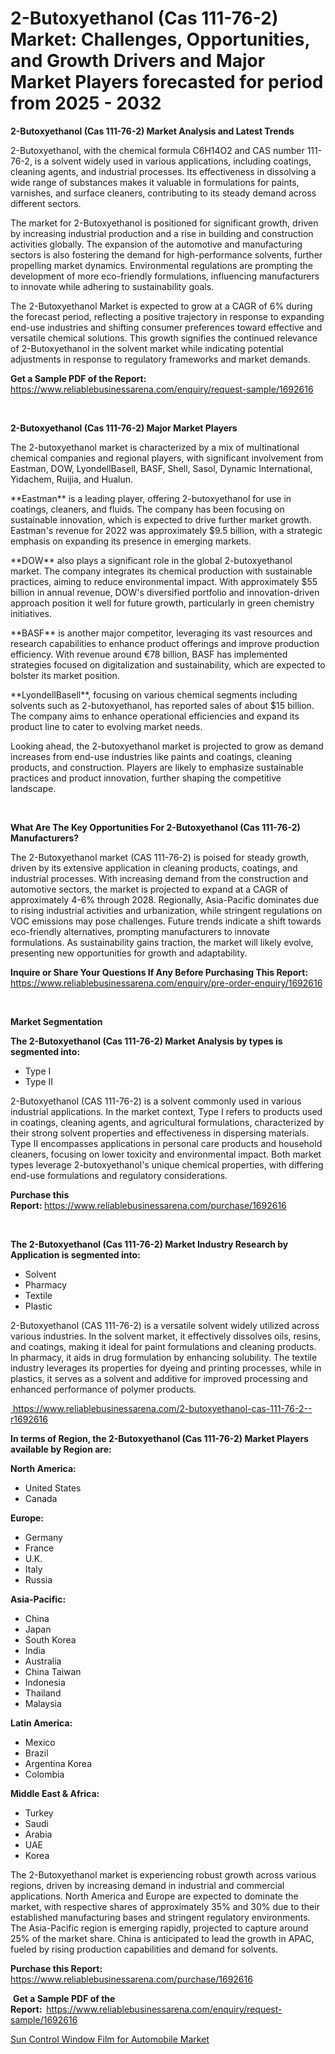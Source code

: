 <p><h1>2-Butoxyethanol (Cas 111-76-2) Market: Challenges, Opportunities, and Growth Drivers and Major Market Players forecasted for period from 2025 - 2032</h1></p><p><strong>2-Butoxyethanol (Cas 111-76-2) Market Analysis and Latest Trends</strong></p>
<p><p>2-Butoxyethanol, with the chemical formula C6H14O2 and CAS number 111-76-2, is a solvent widely used in various applications, including coatings, cleaning agents, and industrial processes. Its effectiveness in dissolving a wide range of substances makes it valuable in formulations for paints, varnishes, and surface cleaners, contributing to its steady demand across different sectors.</p><p>The market for 2-Butoxyethanol is positioned for significant growth, driven by increasing industrial production and a rise in building and construction activities globally. The expansion of the automotive and manufacturing sectors is also fostering the demand for high-performance solvents, further propelling market dynamics. Environmental regulations are prompting the development of more eco-friendly formulations, influencing manufacturers to innovate while adhering to sustainability goals.</p><p>The 2-Butoxyethanol Market is expected to grow at a CAGR of 6% during the forecast period, reflecting a positive trajectory in response to expanding end-use industries and shifting consumer preferences toward effective and versatile chemical solutions. This growth signifies the continued relevance of 2-Butoxyethanol in the solvent market while indicating potential adjustments in response to regulatory frameworks and market demands.</p></p>
<p><strong>Get a Sample PDF of the Report:&nbsp;</strong> <a href="https://www.reliablebusinessarena.com/enquiry/request-sample/1692616?utm_campaign=3017&utm_medium=2&utm_source=Github&utm_content=ia&utm_term=27032025&utm_id=2-butoxyethanol-cas-111-76-2">https://www.reliablebusinessarena.com/enquiry/request-sample/1692616</a></p>
<p>&nbsp;</p>
<p><strong>2-Butoxyethanol (Cas 111-76-2) Major Market Players</strong></p>
<p><p>The 2-butoxyethanol market is characterized by a mix of multinational chemical companies and regional players, with significant involvement from Eastman, DOW, LyondellBasell, BASF, Shell, Sasol, Dynamic International, Yidachem, Ruijia, and Hualun. </p><p>**Eastman** is a leading player, offering 2-butoxyethanol for use in coatings, cleaners, and fluids. The company has been focusing on sustainable innovation, which is expected to drive further market growth. Eastman's revenue for 2022 was approximately $9.5 billion, with a strategic emphasis on expanding its presence in emerging markets.</p><p>**DOW** also plays a significant role in the global 2-butoxyethanol market. The company integrates its chemical production with sustainable practices, aiming to reduce environmental impact. With approximately $55 billion in annual revenue, DOW's diversified portfolio and innovation-driven approach position it well for future growth, particularly in green chemistry initiatives.</p><p>**BASF** is another major competitor, leveraging its vast resources and research capabilities to enhance product offerings and improve production efficiency. With revenue around €78 billion, BASF has implemented strategies focused on digitalization and sustainability, which are expected to bolster its market position.</p><p>**LyondellBasell**, focusing on various chemical segments including solvents such as 2-butoxyethanol, has reported sales of about $15 billion. The company aims to enhance operational efficiencies and expand its product line to cater to evolving market needs.</p><p>Looking ahead, the 2-butoxyethanol market is projected to grow as demand increases from end-use industries like paints and coatings, cleaning products, and construction. Players are likely to emphasize sustainable practices and product innovation, further shaping the competitive landscape.</p></p>
<p>&nbsp;</p>
<p><strong>What Are The Key Opportunities For 2-Butoxyethanol (Cas 111-76-2) Manufacturers?</strong></p>
<p><p>The 2-Butoxyethanol market (CAS 111-76-2) is poised for steady growth, driven by its extensive application in cleaning products, coatings, and industrial processes. With increasing demand from the construction and automotive sectors, the market is projected to expand at a CAGR of approximately 4-6% through 2028. Regionally, Asia-Pacific dominates due to rising industrial activities and urbanization, while stringent regulations on VOC emissions may pose challenges. Future trends indicate a shift towards eco-friendly alternatives, prompting manufacturers to innovate formulations. As sustainability gains traction, the market will likely evolve, presenting new opportunities for growth and adaptability.</p></p>
<p><strong>Inquire or Share Your Questions If Any Before Purchasing This Report:</strong> <a href="https://www.reliablebusinessarena.com/enquiry/pre-order-enquiry/1692616?utm_campaign=3017&utm_medium=2&utm_source=Github&utm_content=ia&utm_term=27032025&utm_id=2-butoxyethanol-cas-111-76-2">https://www.reliablebusinessarena.com/enquiry/pre-order-enquiry/1692616</a></p>
<p>&nbsp;</p>
<p><strong>Market Segmentation</strong></p>
<p><strong>The 2-Butoxyethanol (Cas 111-76-2) Market Analysis by types is segmented into:</strong></p>
<p><ul><li>Type I</li><li>Type II</li></ul></p>
<p><p>2-Butoxyethanol (CAS 111-76-2) is a solvent commonly used in various industrial applications. In the market context, Type I refers to products used in coatings, cleaning agents, and agricultural formulations, characterized by their strong solvent properties and effectiveness in dispersing materials. Type II encompasses applications in personal care products and household cleaners, focusing on lower toxicity and environmental impact. Both market types leverage 2-butoxyethanol's unique chemical properties, with differing end-use formulations and regulatory considerations.</p></p>
<p><strong>Purchase this Report:&nbsp;</strong><a href="https://www.reliablebusinessarena.com/purchase/1692616?utm_campaign=3017&utm_medium=2&utm_source=Github&utm_content=ia&utm_term=27032025&utm_id=2-butoxyethanol-cas-111-76-2">https://www.reliablebusinessarena.com/purchase/1692616</a></p>
<p>&nbsp;</p>
<p><strong>The 2-Butoxyethanol (Cas 111-76-2) Market Industry Research by Application is segmented into:</strong></p>
<p><ul><li>Solvent</li><li>Pharmacy</li><li>Textile</li><li>Plastic</li></ul></p>
<p><p>2-Butoxyethanol (CAS 111-76-2) is a versatile solvent widely utilized across various industries. In the solvent market, it effectively dissolves oils, resins, and coatings, making it ideal for paint formulations and cleaning products. In pharmacy, it aids in drug formulation by enhancing solubility. The textile industry leverages its properties for dyeing and printing processes, while in plastics, it serves as a solvent and additive for improved processing and enhanced performance of polymer products.</p></p>
<p><a href="https://www.reliablebusinessarena.com/2-butoxyethanol-cas-111-76-2--r1692616?utm_campaign=3017&utm_medium=2&utm_source=Github&utm_content=ia&utm_term=27032025&utm_id=2-butoxyethanol-cas-111-76-2">&nbsp;https://www.reliablebusinessarena.com/2-butoxyethanol-cas-111-76-2--r1692616</a></p>
<p><strong>In terms of Region, the 2-Butoxyethanol (Cas 111-76-2) Market Players available by Region are:</strong></p>
<p>
    <p> <strong> North America: </strong>
        <ul>
            <li>United States</li>
            <li>Canada</li>
        </ul>
        </p> 
    <p> <strong> Europe: </strong>
        <ul>
            <li>Germany</li>
            <li>France</li>
            <li>U.K.</li>
            <li>Italy</li>
            <li>Russia</li>
        </ul>
        </p> 
    <p> <strong> Asia-Pacific: </strong>
        <ul>
            <li>China</li>
            <li>Japan</li>
            <li>South Korea</li>
            <li>India</li>
            <li>Australia</li>
            <li>China Taiwan</li>
            <li>Indonesia</li>
            <li>Thailand</li>
            <li>Malaysia</li>
        </ul>
        </p> 
    <p> <strong> Latin America: </strong>
        <ul>
            <li>Mexico</li>
            <li>Brazil</li>
            <li>Argentina Korea</li>
            <li>Colombia</li>
        </ul>
        </p> 
    <p> <strong> Middle East & Africa: </strong>
        <ul>
            <li>Turkey</li>
            <li>Saudi</li>
            <li>Arabia</li>
            <li>UAE</li>
            <li>Korea</li>
        </ul>
    </p>
    </p>
<p><p>The 2-Butoxyethanol market is experiencing robust growth across various regions, driven by increasing demand in industrial and commercial applications. North America and Europe are expected to dominate the market, with respective shares of approximately 35% and 30% due to their established manufacturing bases and stringent regulatory environments. The Asia-Pacific region is emerging rapidly, projected to capture around 25% of the market share. China is anticipated to lead the growth in APAC, fueled by rising production capabilities and demand for solvents.</p></p>
<p><strong>Purchase this Report: </strong><a href="https://www.reliablebusinessarena.com/purchase/1692616?utm_campaign=3017&utm_medium=2&utm_source=Github&utm_content=ia&utm_term=27032025&utm_id=2-butoxyethanol-cas-111-76-2">https://www.reliablebusinessarena.com/purchase/1692616</a></p>
<p>&nbsp;<strong>Get a Sample PDF of the Report:&nbsp;&nbsp;</strong><a href="https://www.reliablebusinessarena.com/enquiry/request-sample/1692616?utm_campaign=3017&utm_medium=2&utm_source=Github&utm_content=ia&utm_term=27032025&utm_id=2-butoxyethanol-cas-111-76-2">https://www.reliablebusinessarena.com/enquiry/request-sample/1692616</a></p>
<p><strong></strong></p>
<p><p><a href="https://github.com/penecorodz74/Market-Research-Report-List-1/blob/main/sun-control-window-film-for-automobile-market.md?utm_campaign=3017&utm_medium=2&utm_source=Github&utm_content=ia&utm_term=27032025&utm_id=2-butoxyethanol-cas-111-76-2">Sun Control Window Film for Automobile Market</a></p></p>